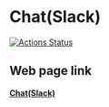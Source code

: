 # Chat(Slack)
[![Actions Status](https://github.com/ArtemChizhevskikh/frontend-project-lvl4/workflows/hexlet-check/badge.svg)](https://github.com/ArtemChizhevskikh/frontend-project-lvl4/actions)

## Web page link
[**Chat(Slack)**](https://project-slack-chat.herokuapp.com/)
